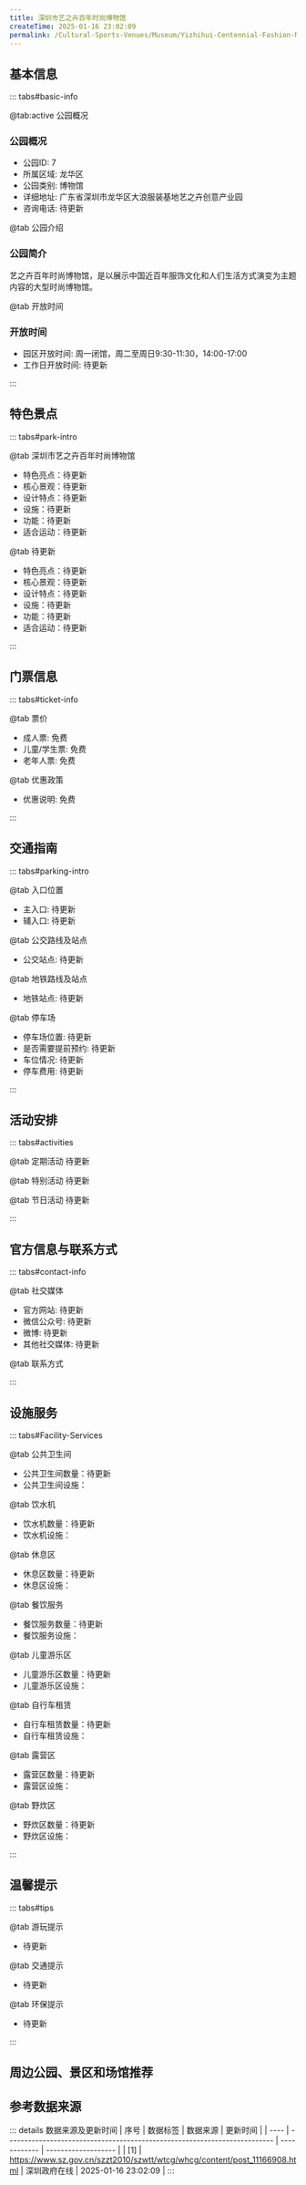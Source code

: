 ```yaml
---
title: 深圳市艺之卉百年时尚博物馆
createTime: 2025-01-16 23:02:09
permalink: /Cultural-Sports-Venues/Museum/Yizhihui-Centennial-Fashion-Museum,-Shenzhen/
---
```



<script setup>
import ImageSwiper from '/.vuepress/theme/components/ImageSwiper.vue'
// 轮播图数据
const swiperItems = [
    {
                link: 'https://www.sz.gov.cn/img/4/4108/4108127/11166908.png',
                title: '深圳市艺之卉百年时尚博物馆',
                description: '艺之卉百年时尚博物馆，是以展示中国近百年服饰文化和人们生活方式演变为主题内容的大型时尚博物馆。...',
                author: '深圳政府在线',
                date: '2025/01/16'
                },
  {
                link: 'https://www.sz.gov.cn/img/4/4108/4108127/11166908.png',
                title: '深圳市艺之卉百年时尚博物馆',
                description: '艺之卉百年时尚博物馆，是以展示中国近百年服饰文化和人们生活方式演变为主题内容的大型时尚博物馆。...',
                author: '深圳政府在线',
                date: '2025/01/16'
                }
]
// 配置项
const swiperConfig = {
  height: 500,
  showInfo: true
}
</script>
<!-- 轮播图组件 -->
<ImageSwiper :items="swiperItems" :config="swiperConfig" />



## 基本信息

::: tabs#basic-info

@tab:active 公园概况
### 公园概况
- 公园ID: 7
- 所属区域: 龙华区
- 公园类别: 博物馆
- 详细地址: 广东省深圳市龙华区大浪服装基地艺之卉创意产业园
- 咨询电话: 待更新

@tab 公园介绍
### 公园简介
艺之卉百年时尚博物馆，是以展示中国近百年服饰文化和人们生活方式演变为主题内容的大型时尚博物馆。

@tab 开放时间
### 开放时间
- 园区开放时间: 周一闭馆，周二至周日9:30-11:30，14:00-17:00
- 工作日开放时间: 待更新

:::

## 特色景点

::: tabs#park-intro

@tab 深圳市艺之卉百年时尚博物馆
<ImageCard
image="https://www.sz.gov.cn/img/4/4108/4108127/11166908.png"
    title="深圳市艺之卉百年时尚博物馆"
    description="艺之卉百年时尚博物馆，是以展示中国近百年服饰文化和人们生活方式演变为主题内容的大型时尚博物馆。"
    date=""
    author="深圳政府在线"
/>


- 特色亮点：待更新
- 核心景观：待更新
- 设计特点：待更新
- 设施：待更新
- 功能：待更新
- 适合运动：待更新

@tab 待更新
<ImageCard
image="https://www.sz.gov.cn/img/4/4108/4108127/11166908.png"
    title="深圳市艺之卉百年时尚博物馆"
    description="艺之卉百年时尚博物馆，是以展示中国近百年服饰文化和人们生活方式演变为主题内容的大型时尚博物馆。"
    date=""
    author="深圳政府在线"
/>


- 特色亮点：待更新
- 核心景观：待更新
- 设计特点：待更新
- 设施：待更新
- 功能：待更新
- 适合运动：待更新

:::

## 门票信息

::: tabs#ticket-info

@tab 票价
- 成人票: 免费
- 儿童/学生票: 免费
- 老年人票: 免费

@tab 优惠政策
- 优惠说明: 免费

:::

## 交通指南

::: tabs#parking-intro

@tab 入口位置
- 主入口: 待更新
- 辅入口: 待更新

@tab 公交路线及站点
- 公交站点: 待更新

@tab 地铁路线及站点
- 地铁站点: 待更新

@tab 停车场
- 停车场位置: 待更新
- 是否需要提前预约: 待更新
- 车位情况: 待更新
- 停车费用: 待更新

:::

## 活动安排

::: tabs#activities

@tab 定期活动
待更新

@tab 特别活动
待更新

@tab 节日活动
待更新

:::

## 官方信息与联系方式

::: tabs#contact-info

@tab 社交媒体
- 官方网站: 待更新
- 微信公众号: 待更新
- 微博: 待更新
- 其他社交媒体: 待更新

@tab 联系方式

:::

## 设施服务

::: tabs#Facility-Services

@tab 公共卫生间
- 公共卫生间数量：待更新
- 公共卫生间设施：

@tab 饮水机
- 饮水机数量：待更新
- 饮水机设施：

@tab 休息区
- 休息区数量：待更新
- 休息区设施：

@tab 餐饮服务
- 餐饮服务数量：待更新
- 餐饮服务设施：

@tab 儿童游乐区
- 儿童游乐区数量：待更新
- 儿童游乐区设施：

@tab 自行车租赁
- 自行车租赁数量：待更新
- 自行车租赁设施：

@tab 露营区
- 露营区数量：待更新
- 露营区设施：

@tab 野炊区
- 野炊区数量：待更新
- 野炊区设施：

:::

## 温馨提示

::: tabs#tips

@tab 游玩提示
- 待更新

@tab 交通提示
- 待更新

@tab 环保提示
- 待更新

:::

## 周边公园、景区和场馆推荐

<CardGrid>
  <ImageCard
        image="https://cn.bing.com/th?id=OHR.AlfanzinaLighthouse_ZH-CN9704515669_1920x1080.webp"
        title="深圳市和畅园博物馆"
        description="待更新"
        href="/Cultural-Sports-Venues/Museum/Hechangyuan-Museum,-Shenzhen/"
        author="待更新"
        date="2025/01/02"
      />
      <ImageCard
        image="https://cn.bing.com/th?id=OHR.AlfanzinaLighthouse_ZH-CN9704515669_1920x1080.webp"
        title="深圳市和畅园博物馆"
        description="待更新"
        href="/Cultural-Sports-Venues/Museum/Hechangyuan-Museum,-Shenzhen/"
        author="待更新"
        date="2025/01/02"
      />
    </CardGrid>


## 参考数据来源

::: details 数据来源及更新时间
| 序号 | 数据标签                                                                  | 数据来源     | 更新时间            |
| ---- | ------------------------------------------------------------------------- | ------------ | ------------------- |
| [1]  | https://www.sz.gov.cn/szzt2010/szwtt/wtcg/whcg/content/post_11166908.html | 深圳政府在线 | 2025-01-16 23:02:09 |
:::

